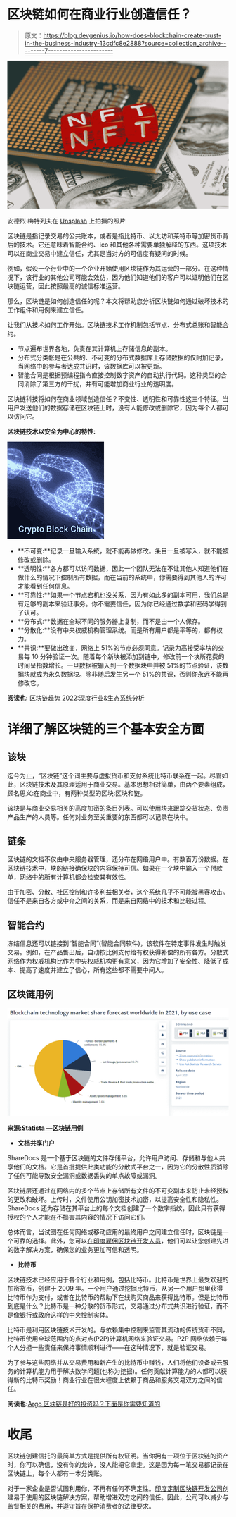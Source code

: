 # 区块链如何在商业行业创造信任？

> 原文：<https://blog.devgenius.io/how-does-blockchain-create-trust-in-the-business-industry-13cdfc8e2888?source=collection_archive---------7----------------------->

![](img/d3abbc0f9ad02afa71a83619f3796e4b.png)

安德烈·梅特列夫在 [Unsplash](https://unsplash.com?utm_source=medium&utm_medium=referral) 上拍摄的照片

区块链是指记录交易的公共账本，或者是指比特币、以太坊和莱特币等加密货币背后的技术。它还意味着智能合约、ico 和其他各种需要单独解释的东西。这项技术可以在商业交易中建立信任，尤其是当对方的可信度有疑问的时候。

例如，假设一个行业中的一个企业开始使用区块链作为其运营的一部分。在这种情况下，该行业的其他公司可能会效仿，因为他们知道他们的客户可以证明他们在区块链运营，因此按照最高的诚信标准运营。

那么，区块链是如何创造信任的呢？本文将帮助您分析区块链如何通过破坏技术的工作组件和用例来建立信任。

让我们从技术如何工作开始。区块链技术工作机制包括节点、分布式总账和智能合约。

*   节点遍布世界各地，负责在其计算机上存储信息的副本。
*   分布式分类帐是在公共的、不可变的分布式数据库上存储数据的仅附加记录，当网络中的参与者达成共识时，该数据库可以被更新。
*   智能合同是根据预编程指令直接控制数字资产的自动执行代码。这种类型的合同消除了第三方的干扰，并有可能增加商业行业的透明度。

区块链科技将如何在商业领域创造信任？不变性、透明性和可靠性这三个特征。当用户发送他们的数据存储在区块链上时，没有人能修改或删除它，因为每个人都可以访问它。

**区块链技术以安全为中心的特性:**

![](img/8755a76418dfd72e6a35bfaf9201d311.png)

*   **不可变:**记录一旦输入系统，就不能再做修改。条目一旦被写入，就不能被修改或删除。
*   **透明性:**各方都可以访问数据，因此一个团队无法在不让其他人知道他们在做什么的情况下控制所有数据，而在当前的系统中，你需要得到其他人的许可才能看到任何信息。
*   **可靠性:**如果一个节点宕机也没关系，因为有如此多的副本可用，我们总是有足够的副本来验证事务。你不需要信任，因为你已经通过数学和密码学得到了认可。
*   **分布式:**数据在全球不同的服务器上复制，而不是由一个人保存。
*   **分散化:**没有中央权威机构管理系统。而是所有用户都是平等的，都有权力。
*   **共识:**要做出改变，网络上 51%的节点必须同意。记录为高接受率块的交易每 10 分钟验证一次。随着每个新块被添加到链中，修改前一个块所花费的时间呈指数增长。一旦数据被输入到一个数据块中并被 51%的节点验证，该数据块就成为永久数据块。除非随后发生另一个 51%的共识，否则你永远不能再修改它。

**阅读也:** [区块链趋势 2022:深度行业&生态系统分析](https://www.pixelcrayons.com/blog/blockchain-trends/)

# **详细了解区块链的三个基本安全方面**

## **该块**

迄今为止，“区块链”这个词主要与虚拟货币和支付系统比特币联系在一起。尽管如此，区块链技术及其原理适用于商业交易。基本思想相对简单，由两个要素组成，顾名思义:在商业中，有两种类型的区块:区块和链。

该块是与商业交易相关的高度加密的条目列表。可以使用块来跟踪交货状态、负责产品生产的人员等。任何对业务至关重要的东西都可以记录在块中。

## **链条**

区块链的文档不仅由中央服务器管理，还分布在网络用户中。有数百万份数据。在区块链技术中，块的链接确保块的内容保持可信。如果在一个块中输入一个付款单，网络中的所有计算机都会检查其有效性。

由于加密、分散、社区控制和许多利益相关者，这个系统几乎不可能被黑客攻击。信任不是来自各方或中介之间的关系，而是来自网络中的技术和比较过程。

## **智能合约**

冻结信息还可以链接到“智能合同”(智能合同软件)，该软件在特定事件发生时触发交易。例如，在产品售出后，自动按比例支付给有权获得补偿的所有各方。分散式网络作为权威机构比作为中央权威机构更有意义，因为它增加了安全性、降低了成本、提高了速度并建立了信心，所有这些都不需要中间人。

## **区块链用例**

![](img/abd863b7f6184cb20788a5638ef4e8b0.png)

[**来源:Statista —区块链用例**](https://www.statista.com/statistics/982566/worldwide-top-use-cases-blockchain-technology-by-market-share/)

*   **文档共享门户**

ShareDocs 是一个基于区块链的文件存储平台，允许用户访问、存储和与他人共享他们的文档。它是首批提供此类功能的分散式平台之一，因为它的分散性质消除了任何可能导致安全漏洞或数据丢失的单点故障或漏洞。

区块链层还通过在网络内的多个节点上存储所有文件的不可变副本来防止未经授权的更改和破坏。上传时，文件使用公钥加密技术加密，以提高安全性和隐私性。ShareDocs 还为存储在其平台上的每个文档创建了一个数字指纹，因此只有获得授权的个人才能在不损害其内容的情况下访问它们。

总体而言，当试图在任何网络或移动应用的最终用户之间建立信任时，区块链是一个可靠的选择。此外，您可以[在印度雇佣区块链开发人员](https://www.pixelcrayons.com/hire-blockchain-developers?utm_source=GP%2FBlockchain+Trust%2FMedium&utm_medium=Hire+Blockchain+Developers%2FSR-AR&utm_campaign=SR-AR)，他们可以让您创建先进的数字解决方案，确保您的业务更加可信和透明。

*   **比特币**

区块链技术已经应用于各个行业和用例，包括比特币。比特币是世界上最受欢迎的加密货币，创建于 2009 年。一个用户通过挖掘比特币，从另一个用户那里获得比特币作为支付，或者在比特币的帮助下在线购买商品来获得比特币。但是比特币到底是什么？比特币是一种分散的货币形式，交易通过分布式共识进行验证，而不是像银行或政府这样的中央控制实体。

比特币是利用区块链技术开发的。与依赖集中控制来监管其流动的传统货币不同，比特币使用全球范围内的点对点(P2P)计算机网络来验证交易。P2P 网络依赖于每个人分担一些责任来保持事情顺利进行——在这种情况下，就是验证交易。

为了参与这些网络并从交易费用和新产生的比特币中赚钱，人们将他们设备或云服务的计算机能力用于解决数学问题(也称为挖掘)。任何贡献计算能力的人都可以获得新的比特币奖励！商业行业在很大程度上依赖于商品和服务交易双方之间的信任。

**阅读也:**[Argo 区块链是好的投资吗？下面是你需要知道的](https://www.pixelcrayons.com/blog/is-argo-blockchain-a-good-investment/)

# **收尾**

区块链创建信托的最简单方式是提供所有权证明。当你拥有一项位于区块链的资产时，你可以确信，没有你的允许，没人能把它拿走。这是因为每一笔交易都记录在区块链上，每个人都有一本分类账。

对于一家企业是否试图利用你，不再有任何不确定性。[印度定制区块链开发公司](https://www.pixelcrayons.com/blockchain-development?utm_source=GP%2FBlockchain+Trust%2FMedium&utm_medium=Blockchain+Development+company%2FSR-AR&utm_campaign=SR-AR)创建易于使用的区块链解决方案，帮助增进双方之间的信任。因此，公司可以减少与监督相关的费用，并遵守旨在保护消费者的法律要求。